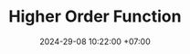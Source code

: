 ---
title: Higher Order Function
date: 2024-29-08 10:22:00 +07:00
modified: 
tags: [programming, function, abstraction]
description: Explaining higher order function and why we must understand it.
---